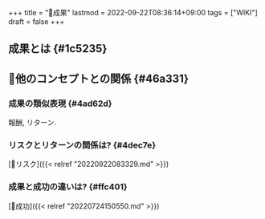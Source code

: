 +++
title = "📝成果"
lastmod = 2022-09-22T08:36:14+09:00
tags = ["WIKI"]
draft = false
+++

## 成果とは {#1c5235}


## 🤔他のコンセプトとの関係 {#46a331}


### 成果の類似表現 {#4ad62d}

報酬, リターン.


### リスクとリターンの関係は? {#4dec7e}

[📝リスク]({{< relref "20220922083329.md" >}})


### 成果と成功の違いは? {#ffc401}

[📝成功]({{< relref "20220724150550.md" >}})
